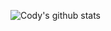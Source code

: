 ![Cody's github stats](https://github-readme-stats.vercel.app/api/?username=int64ago&count_private=true&show_icons=true)
